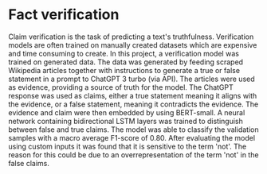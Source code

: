# Fact verification
Claim verification is the task of predicting a text's truthfulness. Verification models are often trained on manually created datasets which are expensive and time consuming to create. In this project, a verification model was trained on generated data. The data was generated by feeding scraped Wikipedia articles together with instructions to generate a true or false statement in a prompt to ChatGPT 3 turbo (via API). The articles were used as evidence, providing a source of truth for the model. The ChatGPT response was used as claims, either a true statement meaning it aligns with the evidence, or a false statement, meaning it contradicts the evidence. The evidence and claim were then embedded by using BERT-small. A neural network containing bidirectional LSTM layers was trained to distinguish between false and true claims. The model was able to classify the validation samples with a macro average F1-score of $0.80$. After evaluating the model using custom inputs it was found that it is sensitive to the term 'not'. The reason for this could be due to an overrepresentation of the term 'not' in the false claims.
